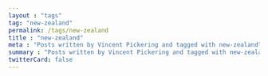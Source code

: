 ```yaml
---
layout : "tags"
tag: "new-zealand"
permalink: /tags/new-zealand
title : "new-zealand"
meta : "Posts written by Vincent Pickering and tagged with new-zealand"
summary : "Posts written by Vincent Pickering and tagged with new-zealand"
twitterCard: false
---
```

